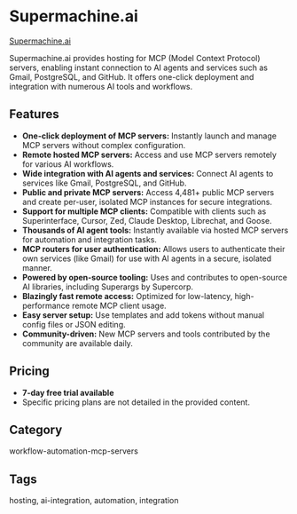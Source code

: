 # Supermachine.ai

[Supermachine.ai](https://supermachine.ai)

Supermachine.ai provides hosting for MCP (Model Context Protocol) servers, enabling instant connection to AI agents and services such as Gmail, PostgreSQL, and GitHub. It offers one-click deployment and integration with numerous AI tools and workflows.

## Features
- **One-click deployment of MCP servers:** Instantly launch and manage MCP servers without complex configuration.
- **Remote hosted MCP servers:** Access and use MCP servers remotely for various AI workflows.
- **Wide integration with AI agents and services:** Connect AI agents to services like Gmail, PostgreSQL, and GitHub.
- **Public and private MCP servers:** Access 4,481+ public MCP servers and create per-user, isolated MCP instances for secure integrations.
- **Support for multiple MCP clients:** Compatible with clients such as Superinterface, Cursor, Zed, Claude Desktop, Librechat, and Goose.
- **Thousands of AI agent tools:** Instantly available via hosted MCP servers for automation and integration tasks.
- **MCP routers for user authentication:** Allows users to authenticate their own services (like Gmail) for use with AI agents in a secure, isolated manner.
- **Powered by open-source tooling:** Uses and contributes to open-source AI libraries, including Superargs by Supercorp.
- **Blazingly fast remote access:** Optimized for low-latency, high-performance remote MCP client usage.
- **Easy server setup:** Use templates and add tokens without manual config files or JSON editing.
- **Community-driven:** New MCP servers and tools contributed by the community are available daily.

## Pricing
- **7-day free trial available**
- Specific pricing plans are not detailed in the provided content.

## Category
workflow-automation-mcp-servers

## Tags
hosting, ai-integration, automation, integration